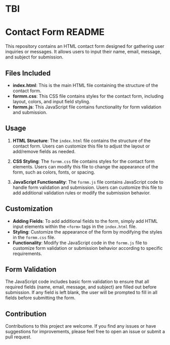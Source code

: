 # TBI

# Contact Form README

This repository contains an HTML contact form designed for gathering user inquiries or messages. It allows users to input their name, email, message, and subject for submission.

## Files Included
- **index.html**: This is the main HTML file containing the structure of the contact form.
- **formm.css**: This CSS file contains styles for the contact form, including layout, colors, and input field styling.
- **formm.js**: This JavaScript file contains functionality for form validation and submission.

## Usage
1. **HTML Structure**: The `index.html` file contains the structure of the contact form. Users can customize this file to adjust the layout or add/remove fields as needed.

2. **CSS Styling**: The `formm.css` file contains styles for the contact form elements. Users can modify this file to change the appearance of the form, such as colors, fonts, or spacing.

3. **JavaScript Functionality**: The `formm.js` file contains JavaScript code to handle form validation and submission. Users can customize this file to add additional validation rules or modify the submission behavior.

## Customization
- **Adding Fields**: To add additional fields to the form, simply add HTML input elements within the `<form>` tags in the `index.html` file.
- **Styling**: Customize the appearance of the form by modifying the styles in the `formm.css` file.
- **Functionality**: Modify the JavaScript code in the `formm.js` file to customize form validation or submission behavior according to specific requirements.

## Form Validation
The JavaScript code includes basic form validation to ensure that all required fields (name, email, message, and subject) are filled out before submission. If any field is left blank, the user will be prompted to fill in all fields before submitting the form.

## Contribution
Contributions to this project are welcome. If you find any issues or have suggestions for improvements, please feel free to open an issue or submit a pull request.

